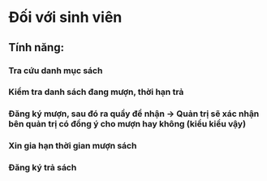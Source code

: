 # Đối với sinh viên
## Tính năng:
### Tra cứu danh mục sách
### Kiểm tra danh sách đang mượn, thời hạn trả
### Đăng ký mượn, sau đó ra quầy để nhận → Quản trị sẽ xác nhận bên quản trị có đồng ý cho mượn hay không (kiểu kiểu vậy)
### Xin gia hạn thời gian mượn sách
### Đăng ký trả sách